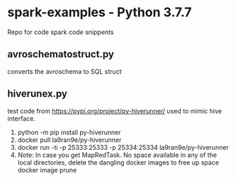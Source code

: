 # spark-examples - Python 3.7.7
Repo for code spark code snippents


avroschematostruct.py
---------------------
converts the avroschema to SQL struct

hiverunex.py
------------
test code from https://pypi.org/project/py-hiverunner/
used to mimic hive interface.

1. python -m pip install py-hiverunner
2. docker pull la9ran9e/py-hiverunner
3. docker run -ti -p 25333:25333 -p 25334:25334 la9ran9e/py-hiverunner
4. Note: In case you get MapRedTask. No space available in any of the local directories, delete the dangling docker images to free up space
docker image prune


